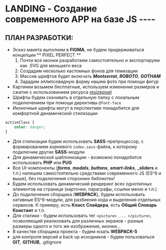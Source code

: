 # LANDING - Создание современного APP на базе JS ----

## ПЛАН РАЗРАБОТКИ:

-   Эскиз макета выполним в **FIGMA**, не будем придерживаться концепции ** PIXEL PERFECT **
    1. Почти все иконки разработаем самостоятельно и экспортируем как .SVG для меньшего веса
    2. Создадим несколько кастомных фонов для темизации
    3. Массив шрифтов будет включать **_Montserrat_**, **_ROBOTO_**, **_GOTHAM_**
    4. Зададим эллипсовидную форму нашим фото при помощи фигур
-   Картинки возьмем бесплатные, используем изменение размеров и сжатие с использованием ресурса [resizepixel](https://www.resizepixel.com/ru/)
-   Шрифты будем скачивать в отдельную папку c локальным подключением при помощи директивы `@font-face`
-   Иконочные шрифты могут в перспективе понадобится для комфортной динамической стилизации

```css
activeClass {
	color: danger;
}
```
-   Для стилизации будем использовать **SASS**-препроцессор, с формированием корневого `index.sass`-файла, к которому подключим другие **SASS**-модули
-   Для динамической шаблонизации - возможно понадобится использовать **PHP** или **PUG**
-   Все UI-компоненты (**_forms_**, **_modals_**, **_buttons_**, **_smart-links_**, **\_sliders** и т.п.) напишем самостоятельно средствами современного JS (ES^6 и выше), без подключения сторонних библиотек!
-   Будем использовать динамический рендеринг всех однотипных элементов на странице (карточки, параграфы, ссылки меню и т.п.)
-   До подключения сборщика (**WEBPACK**), будем использовать нативные ES^6-модули, для разбиения кода и выделения отдельных сервисов. К примеру, есть **Класс Слайдера**, есть **Общий Словарь Констант** и т.п.
-   Для статики - будем использовать тег `<picture> ... </picture>`, позволяющий реализовать для различных экранов - разные размеры одного и того же изображения, иконки...
- В качестве сборщика проекта - будем юзать **WEBPACK-5**
- для контроля версий и back up исходников - будем пользоваться **GIT**, **GITHUB**, .gitignore 
